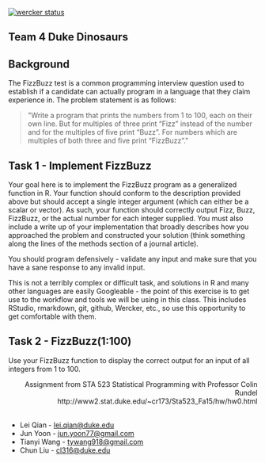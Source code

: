 [![wercker status](https://app.wercker.com/status/8f1d23827ca2c2eca2ec9257de6a226e/s/master "wercker status")](https://app.wercker.com/project/bykey/8f1d23827ca2c2eca2ec9257de6a226e)

## Team 4 Duke Dinosaurs


## Background

The FizzBuzz test is a common programming interview question used to establish if a candidate can actually program in a language that they claim experience in.
The problem statement is as follows:

> "Write a program that prints the numbers from 1 to 100, each on their own line. But for multiples of three print “Fizz” instead of the number and for the multiples of five print “Buzz”. For numbers which are multiples of both three and five print “FizzBuzz”."

## Task 1 - Implement FizzBuzz 

Your goal here is to implement the FizzBuzz program as a generalized function in R. Your function should conform to the description provided above  but should accept a single integer argument (which can either be a scalar or vector). As such, your function should correctly output Fizz, Buzz, FizzBuzz, or the actual number for each integer supplied. You must also include a write up of your implementation that broadly describes how you approached the problem and constructed your solution (think something along the lines of the methods section of a journal article). 

You should program defensively - validate any input and make sure that you have a sane response to any invalid input.

This is not a terribly complex or difficult task, and solutions in R and many other languages are easily Googleable - the point of this exercise is to get use to the workflow and tools we will be using in this class. This includes RStudio, rmarkdown, git, github, Wercker, etc., so use this opportunity to get comfortable with them.


## Task 2 - FizzBuzz(1:100)

Use your FizzBuzz function to display the correct output for an input of all integers from 1 to 100.

<div style="text-align: right">
Assignment from STA 523 Statistical Programming with Professor Colin Rundel    
</div>   
<div style="text-align: right">
http://www2.stat.duke.edu/~cr173/Sta523_Fa15/hw/hw0.html 
</div>


<br/>

* Lei Qian - lei.qian@duke.edu
* Jun Yoon - jun.yoon77@gmail.com
* Tianyi Wang - tywang918@gmail.com
* Chun Liu - cl316@duke.edu
